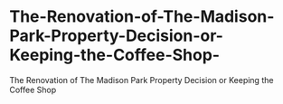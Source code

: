 # The-Renovation-of-The-Madison-Park-Property-Decision-or-Keeping-the-Coffee-Shop-
The Renovation of The Madison Park Property Decision or Keeping the Coffee Shop 
